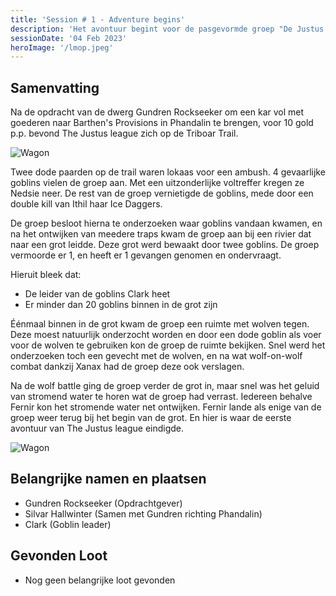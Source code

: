 ```yaml
---
title: 'Session # 1 - Adventure begins'
description: 'Het avontuur begint voor de pasgevormde groep "De Justus league"'
sessionDate: '04 Feb 2023'
heroImage: '/lmop.jpeg'
---
```


## Samenvatting

Na de opdracht van de dwerg Gundren Rockseeker om een kar vol met goederen naar Barthen's Provisions in Phandalin te brengen, voor 10 gold p.p. bevond The Justus league zich op de Triboar Trail.

![Wagon](/images/session1-wagon.png)

Twee dode paarden op de trail waren lokaas voor een ambush. 4 gevaarlijke goblins vielen de groep aan. Met een uitzonderlijke voltreffer kregen ze Nedsie neer. De rest van de groep vernietigde de goblins, mede door een double kill van Ithil haar Ice Daggers.

De groep besloot hierna te onderzoeken waar goblins vandaan kwamen, en na het ontwijken van meedere traps kwam de groep aan bij een rivier dat naar een grot leidde. Deze grot werd bewaakt door twee goblins. De groep vermoorde er 1, en heeft er 1 gevangen genomen en ondervraagt.

Hieruit bleek dat:

-   De leider van de goblins Clark heet
-   Er minder dan 20 goblins binnen in de grot zijn

Éénmaal binnen in de grot kwam de groep een ruimte met wolven tegen. Deze moest natuurlijk onderzocht worden en door een dode goblin als voer voor de wolven te gebruiken kon de groep de ruimte bekijken. Snel werd het onderzoeken toch een gevecht met de wolven, en na wat wolf-on-wolf combat dankzij Xanax had de groep deze ook verslagen.

Na de wolf battle ging de groep verder de grot in, maar snel was het geluid van stromend water te horen wat de groep had verrast. Iedereen behalve Fernir kon het stromende water net ontwijken. Fernir lande als enige van de groep weer terug bij het begin van de grot. En hier is waar de eerste avontuur van The Justus league eindigde.

![Wagon](/images/session1-wolf.png)

## Belangrijke namen en plaatsen

-   Gundren Rockseeker (Opdrachtgever)
-   Silvar Hallwinter (Samen met Gundren richting Phandalin)
-   Clark (Goblin leader)

## Gevonden Loot

-   Nog geen belangrijke loot gevonden
